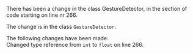 There has been a change in the class GestureDetector, in the section of code starting on line nr 266.
  
The change is in the class ```GestureDetector```.
  
The following changes have been made:  
Changed type reference from ```int``` to ```float``` on line 266.  
